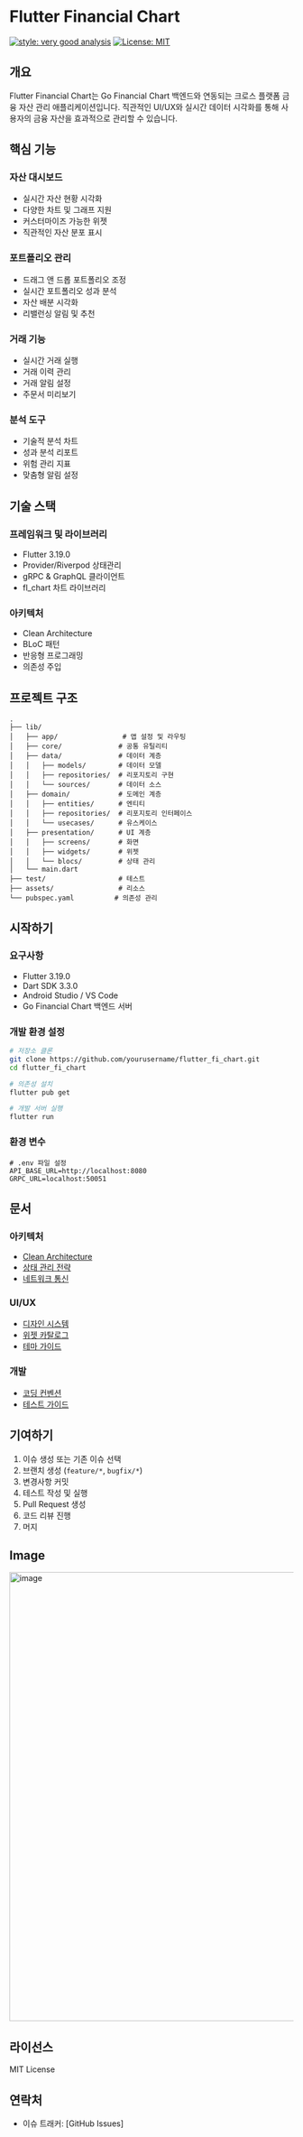# Flutter Financial Chart

[![style: very good analysis](https://img.shields.io/badge/style-very_good_analysis-B22C89.svg)](https://pub.dev/packages/very_good_analysis)
[![License: MIT](https://img.shields.io/badge/License-MIT-yellow.svg)](https://opensource.org/licenses/MIT)

## 개요

Flutter Financial Chart는 Go Financial Chart 백엔드와 연동되는 크로스 플랫폼 금융 자산 관리 애플리케이션입니다. 직관적인 UI/UX와 실시간 데이터 시각화를 통해 사용자의 금융 자산을 효과적으로 관리할 수 있습니다.

## 핵심 기능

### 자산 대시보드
- 실시간 자산 현황 시각화
- 다양한 차트 및 그래프 지원
- 커스터마이즈 가능한 위젯
- 직관적인 자산 분포 표시

### 포트폴리오 관리
- 드래그 앤 드롭 포트폴리오 조정
- 실시간 포트폴리오 성과 분석
- 자산 배분 시각화
- 리밸런싱 알림 및 추천

### 거래 기능
- 실시간 거래 실행
- 거래 이력 관리
- 거래 알림 설정
- 주문서 미리보기

### 분석 도구
- 기술적 분석 차트
- 성과 분석 리포트
- 위험 관리 지표
- 맞춤형 알림 설정

## 기술 스택

### 프레임워크 및 라이브러리
- Flutter 3.19.0
- Provider/Riverpod 상태관리
- gRPC & GraphQL 클라이언트
- fl_chart 차트 라이브러리

### 아키텍처
- Clean Architecture
- BLoC 패턴
- 반응형 프로그래밍
- 의존성 주입

## 프로젝트 구조
```
.
├── lib/
│   ├── app/                # 앱 설정 및 라우팅
│   ├── core/              # 공통 유틸리티
│   ├── data/              # 데이터 계층
│   │   ├── models/        # 데이터 모델
│   │   ├── repositories/  # 리포지토리 구현
│   │   └── sources/       # 데이터 소스
│   ├── domain/            # 도메인 계층
│   │   ├── entities/      # 엔티티
│   │   ├── repositories/  # 리포지토리 인터페이스
│   │   └── usecases/      # 유스케이스
│   ├── presentation/      # UI 계층
│   │   ├── screens/       # 화면
│   │   ├── widgets/       # 위젯
│   │   └── blocs/         # 상태 관리
│   └── main.dart
├── test/                  # 테스트
├── assets/                # 리소스
└── pubspec.yaml          # 의존성 관리
```

## 시작하기

### 요구사항
- Flutter 3.19.0
- Dart SDK 3.3.0
- Android Studio / VS Code
- Go Financial Chart 백엔드 서버

### 개발 환경 설정
```bash
# 저장소 클론
git clone https://github.com/yourusername/flutter_fi_chart.git
cd flutter_fi_chart

# 의존성 설치
flutter pub get

# 개발 서버 실행
flutter run
```

### 환경 변수
```
# .env 파일 설정
API_BASE_URL=http://localhost:8080
GRPC_URL=localhost:50051
```

## 문서

### 아키텍처
- [Clean Architecture](docs/architecture/clean-architecture.md)
- [상태 관리 전략](docs/architecture/state-management.md)
- [네트워크 통신](docs/architecture/networking.md)

### UI/UX
- [디자인 시스템](docs/design/design-system.md)
- [위젯 카탈로그](docs/design/widget-catalog.md)
- [테마 가이드](docs/design/theme-guide.md)

### 개발
- [코딩 컨벤션](docs/development/conventions.md)
- [테스트 가이드](docs/development/testing.md)

## 기여하기

1. 이슈 생성 또는 기존 이슈 선택
2. 브랜치 생성 (`feature/*`, `bugfix/*`)
3. 변경사항 커밋
4. 테스트 작성 및 실행
5. Pull Request 생성
6. 코드 리뷰 진행
7. 머지

## Image

<img width="796" alt="image" src="https://github.com/user-attachments/assets/e06a53f6-84aa-4e26-957d-67fa2a408b25" />


## 라이선스

MIT License

## 연락처

- 이슈 트래커: [GitHub Issues]
